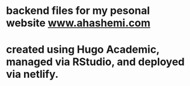 # backend files for my pesonal website www.ahashemi.com
# created using Hugo Academic, managed via RStudio, and deployed via netlify.

